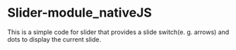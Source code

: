 # Slider-module_nativeJS
  This is a simple code for slider that provides a slide switch(e. g. arrows) and dots to display the current slide.
